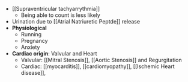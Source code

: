  - [[Supraventricular tachyarrythmia]]
	  - Being able to count is less likely
  - Urination due to [[Atrial Natriuretic Peptde]] release
  - **Physiological**
	  - Running
	  - Pregnancy
	  - Anxiety
- **Cardiac origin**: Valvular and Heart
	- Valvular: [[Mitral Stenosis]], [[Aortic Stenosis]] and Regurgitation
	- Cardiac: [[myocarditis]], [[cardiomyopathy]], [[Ischemic Heart disease]], 